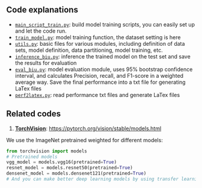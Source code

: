 ## Code explanations
* [`main_script_train.py`](<main_script_train.py>): build model training scripts, you can easily set up and let the code run.
* [`train_model.py`](<train_model.py>): model training function, the dataset setting is here
* [`utils.py`](<utils.py>): basic files for various modules, including definition of data sets, model definition, data partitioning, model training, etc.
* [`inference_biu.py`](<inference_biu.py>): inference the trained model on the test set and save the results for evaluation
* [`eval_biu.py`](<eval_biu.py>): model evaluation module, uses 95% bootstrap confidence interval, and calculates Precision, recall, and F1-score in a weighted average way. Save the final performance into a txt file for generating LaTex files
* [`perf2latex.py`](<perf2latex.py>): read performance txt files and generate LaTex files

## Related codes

1. **[TorchVision](<https://pytorch.org/vision/stable/models.html>)**: https://pytorch.org/vision/stable/models.html

We use the ImageNet pretrained weighted for different models:
```python
from torchvision import models
# Pretrained models
vgg_model = models.vgg16(pretrained=True)
resnet_model = models.resnet50(pretrained=True)
densenet_model = models.densenet121(pretrained=True)
# And you can make better deep learning models by using transfer learning
```